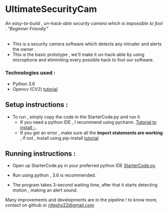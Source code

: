 # UltimateSecurityCam
###### An easy-to-build , un-hack-able security camera which is impossible to fool . "Beginner Friendly"

- This is a security camera software which detects any intruder and alerts the owner .
- This is the basic prototype , we'll make it un-hack-able by using microphone and eliminiting every possible hack to fool our software.

### Technologies used :
- Python 3.6
- Opencv (CV2) [tutorial](https://pythonprogramming.net/loading-images-python-opencv-tutorial/)

## Setup instructions : 
- To run , simply copy the code in the StarterCode.py and run it.
  - If you need a python IDE , I recommend using pycharm. [Tutorial to install : ](https://www.youtube.com/watch?v=QzcaEELafkE).
  - If you get an error , make sure all the **import statements are working** , if not , install using pip-install [tutorial](https://www.youtube.com/watch?v=237dNNQhD3Q)


## Running instructions : 
- Open up StarterCode.py in your preferred python IDE [StarterCode.py](StarterCode.py)

- Run using python , 3.6 is recommended.
- The program takes 3-second waiting time, after that it starts detecting motion , making an alert sound.

Many improvements and developments are in the pipeline ! to know more, contact on github or niteshx22@gmail.com
